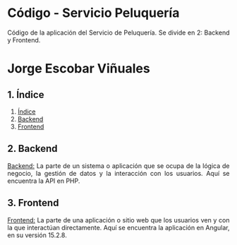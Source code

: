 # **Código - Servicio Peluquería**
<div align="justify">
  Código de la aplicación del Servicio de Peluquería. Se divide en 2: Backend y Frontend.
</div>

# **Jorge Escobar Viñuales**

## **1. Índice**<a name = "id1"></a>
1. [Índice](#id1)<br>
2. [Backend](#id2)<br>
3. [Frontend](#id3)<br>

## **2. Backend**<a name="id2"></a>
<div align="justify">
  <a href="https://github.com/Jorgeev27/Servicio-Peluqueria/tree/main/source/backend/apirestphp">Backend:</a> La parte de un sistema o aplicación que se ocupa de la lógica de negocio, la gestión de datos y la interacción con los usuarios. Aquí se encuentra la API en PHP.
</div>
  
## **3. Frontend**<a name="id3"></a>
<div align="justify">
  <a href="https://github.com/Jorgeev27/Servicio-Peluqueria/tree/main/source/frontend/appServicioPeluqueria">Frontend:</a> La parte de una aplicación o sitio web que los usuarios ven y con la que interactúan directamente. Aquí se encuentra la aplicación en Angular, en su versión 15.2.8.
</div>
